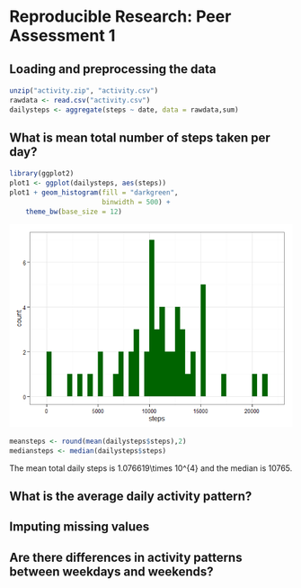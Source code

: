 # Reproducible Research: Peer Assessment 1


## Loading and preprocessing the data

```r
unzip("activity.zip", "activity.csv")
rawdata <- read.csv("activity.csv")
dailysteps <- aggregate(steps ~ date, data = rawdata,sum)
```
## What is mean total number of steps taken per day?

```r
library(ggplot2)
plot1 <- ggplot(dailysteps, aes(steps))
plot1 + geom_histogram(fill = "darkgreen",
                       binwidth = 500) + 
    theme_bw(base_size = 12)
```

![](./PA1_template_files/figure-html/unnamed-chunk-2-1.png) 

```r
meansteps <- round(mean(dailysteps$steps),2)
mediansteps <- median(dailysteps$steps)
```
The mean total daily steps is 1.076619\times 10^{4} and the median is 10765.

## What is the average daily activity pattern?



## Imputing missing values



## Are there differences in activity patterns between weekdays and weekends?

